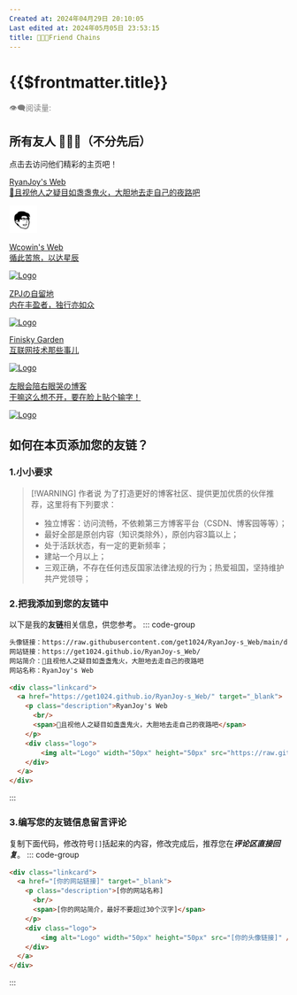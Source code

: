 ```yaml
---
Created at: 2024年04月29日 20:10:05
Last edited at: 2024年05月05日 23:53:15
title: 🧑‍🤝‍🧑Friend Chains
---
```


# {{$frontmatter.title}}

<div class="flex gap-[4px] items-center" style="color:gray;font-size:14px;">
  👁️‍🗨️阅读量: <span id="busuanzi_container_page_pv">
    <span id="busuanzi_value_page_pv" />
  </span>
</div>

## 所有友人 🧑‍🤝‍🧑（不分先后）
点击去访问他们精彩的主页吧！
<div class="linkcard-container">
  <div class="linkcard">
    <a href="https://get1024.github.io/RyanJoy-s_Web/" target="_blank">
      <p class="description">RyanJoy's Web
        <br/>
        <span>🌟且视他人之疑目如盏盏鬼火，大胆地去走自己的夜路吧</span>
      </p>
      <div class="logo">
          <img alt="Logo" width="50px" height="50px" src="https://raw.githubusercontent.com/get1024/RyanJoy-s_Web/main/docs/public/avatar.png" />
      </div>
    </a>
  </div>
  <div class="linkcard">
    <a href="https://wcowin.work/" target="_blank">
      <p class="description">Wcowin's Web
        <br/>
        <span>循此苦旅，以达星辰</span>
      </p>
      <div class="logo">
          <img alt="Logo" width="50px" height="50px" src="https://s2.loli.net/2024/02/01/gaE47y5fKM6kosV.png" />
      </div>
    </a>
  </div>
</div>

<div class="linkcard-container">
  <div class="linkcard">
    <a href="https://zpj80231.github.io/znote/" target="_blank">
      <p class="description">ZPJの自留地<br><span>内在丰盈者，独行亦如众</span></p>
      <div class="logo">
          <img alt="Logo" width="70px" height="70px" src="https://zpj80231.github.io/znote/vuepress/head-fish.jpg" />
      </div>
    </a>
  </div>
  <div class="linkcard">
    <a href="https://finisky.github.io/" target="_blank">
      <p class="description">Finisky Garden<br><span>互联网技术那些事儿</span></p>
      <div class="logo">
          <img alt="Logo" width="70px" height="70px" src="https://finisky.github.io/images/avatar.png" />
      </div>
    </a>
  </div>
</div>

<div class="linkcard-container">
  <div class="linkcard">
    <a href="https://qkongtao.cn/" target="_blank">
      <p class="description">左眼会陪右眼哭の博客
        <br/>
        <span>干嘛这么想不开，要在脸上贴个输字！</span>
      </p>
      <div class="logo">
          <img alt="Logo" width="50px" height="50px" src="https://qkongtao.cn/file/images/favicon.png" />
      </div>
    </a>
  </div>
</div>

## 如何在本页添加您的友链？
### 1.小小要求
> [!WARNING] 作者说
> 为了打造更好的博客社区、提供更加优质的伙伴推荐，这里将有下列要求：
>
> - 独立博客：访问流畅，不依赖第三方博客平台（CSDN、博客园等等）；
> - 最好全部是原创内容（知识类除外），原创内容3篇以上；
> - 处于活跃状态，有一定的更新频率；
> - 建站一个月以上；
> - 三观正确，不存在任何违反国家法律法规的行为；热爱祖国，坚持维护共产党领导；
### 2.把我添加到您的友链中
以下是我的**友链**相关信息，供您参考。
::: code-group
```markdown
头像链接：https://raw.githubusercontent.com/get1024/RyanJoy-s_Web/main/docs/public/avatar.png
网站链接：https://get1024.github.io/RyanJoy-s_Web/
网站简介：🌟且视他人之疑目如盏盏鬼火，大胆地去走自己的夜路吧
网站名称：RyanJoy's Web
```
```html
<div class="linkcard">
  <a href="https://get1024.github.io/RyanJoy-s_Web/" target="_blank">
    <p class="description">RyanJoy's Web
      <br/>
      <span>🌟且视他人之疑目如盏盏鬼火，大胆地去走自己的夜路吧</span>
    </p>
    <div class="logo">
        <img alt="Logo" width="50px" height="50px" src="https://raw.githubusercontent.com/get1024/RyanJoy-s_Web/main/docs/public/avatar.png" />
    </div>
  </a>
</div>
```
:::
### 3.编写您的友链信息留言评论
复制下面代码，修改符号`[]`括起来的内容，修改完成后，推荐您在***评论区直接回复***。
::: code-group
```html
<div class="linkcard">
  <a href="[你的网站链接]" target="_blank">
    <p class="description">[你的网站名称]
      <br/>
      <span>[你的网站简介，最好不要超过30个汉字]</span>
    </p>
    <div class="logo">
        <img alt="Logo" width="50px" height="50px" src="[你的头像链接]" />
    </div>
  </a>
</div>
```
:::


